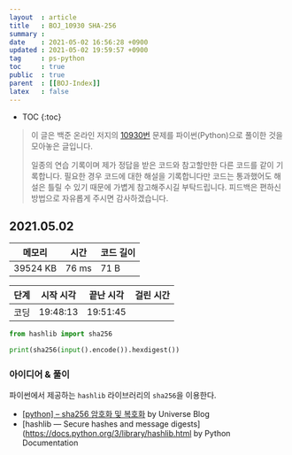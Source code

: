 ```yaml
---
layout  : article
title   : BOJ_10930 SHA-256
summary : 
date    : 2021-05-02 16:56:28 +0900
updated : 2021-05-02 19:59:57 +0900
tag     : ps-python
toc     : true
public  : true
parent  : [[BOJ-Index]]
latex   : false
---
```

* TOC
{:toc}

> 이 글은 백준 온라인 저지의 [10930번](https://www.acmicpc.net/problem/10930) 문제를 파이썬(Python)으로 풀이한 것을 모아놓은 글입니다.
>
> 일종의 연습 기록이며 제가 정답을 받은 코드와 참고할만한 다른 코드를 같이 기록합니다. 필요한 경우 코드에 대한 해설을 기록합니다만 코드는 통과했어도 해설은 틀릴 수 있기 때문에 가볍게 참고해주시길 부탁드립니다. 피드백은 편하신 방법으로 자유롭게 주시면 감사하겠습니다.

## 2021.05.02

| 메모리    | 시간  | 코드 길이 |
| --------- | ----- | --------- |
| 39524 KB  | 76 ms | 71 B      |

| 단계      | 시작 시각 | 끝난 시각 | 걸린 시간 |
| --------- | --------- | --------- | --------- |
| 코딩      | 19:48:13  | 19:51:45  |           |

```python
from hashlib import sha256

print(sha256(input().encode()).hexdigest())
```

### 아이디어 & 풀이

파이썬에서 제공하는 `hashlib` 라이브러리의 `sha256`을 이용한다.

* [[python] – sha256 암호화 및 복호화](https://lactea.kr/entry/python-–-sha256-암호화-및-복호화) by Universe Blog
* [hashlib — Secure hashes and message digests](https://docs.python.org/3/library/hashlib.html by Python Documentation
